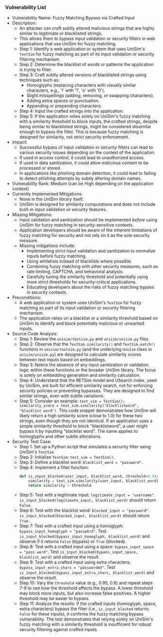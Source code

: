 ### Vulnerability List

- Vulnerability Name: Fuzzy Matching Bypass via Crafted Input
- Description:
  - An attacker can craft subtly altered malicious strings that are highly similar to legitimate or blacklisted strings.
  - This allows them to bypass input validation or security filters in web applications that use UniSim for fuzzy matching.
  - Step 1: Identify a web application or system that uses UniSim's `TextSim` for fuzzy matching as part of its input validation or security filtering mechanism.
  - Step 2: Determine the blacklist of words or patterns the application is trying to filter.
  - Step 3: Craft subtly altered versions of blacklisted strings using techniques such as:
    - Homoglyphs (replacing characters with visually similar characters, e.g., 'l' with '1', 'o' with '0').
    - Slight misspellings (adding, removing, or swapping characters).
    - Adding extra spaces or punctuation.
    - Appending or prepending characters.
  - Step 4: Input the crafted strings into the application.
  - Step 5: If the application relies solely on UniSim's fuzzy matching with a similarity threshold to block inputs, the crafted strings, despite being similar to blacklisted strings, might be considered dissimilar enough to bypass the filter. This is because fuzzy matching is designed for similarity, not strict security enforcement.
- Impact:
  - Successful bypass of input validation or security filters can lead to various security issues depending on the context of the application.
  - If used in access control, it could lead to unauthorized access.
  - If used in data sanitization, it could allow malicious content to be processed or stored.
  - In applications like phishing domain detection, it could lead to failing to detect phishing attempts by subtly altering domain names.
- Vulnerability Rank: Medium (can be High depending on the application context)
- Currently Implemented Mitigations:
  - None in the UniSim library itself.
  - UniSim is designed for similarity computations and does not include built-in input validation or security features.
- Missing Mitigations:
  - Input validation and sanitization should be implemented *before* using UniSim for fuzzy matching in security-sensitive contexts.
  - Application developers should be aware of the inherent limitations of fuzzy matching for security and not rely on it as the sole security measure.
  - Missing mitigations include:
    - Implementing strict input validation and sanitization to normalize inputs before fuzzy matching.
    - Using whitelists instead of blacklists where possible.
    - Combining fuzzy matching with other security measures, such as rate limiting, CAPTCHA, and behavioral analysis.
    - Carefully tuning the similarity threshold and potentially using more strict thresholds for security-critical applications.
    - Educating developers about the risks of fuzzy matching bypass in security contexts.
- Preconditions:
  - A web application or system uses UniSim's `TextSim` for fuzzy matching as part of its input validation or security filtering mechanism.
  - The application relies on a blacklist or a similarity threshold based on UniSim to identify and block potentially malicious or unwanted inputs.
- Source Code Analysis:
  - Step 1: Review the `unisim/textsim.py` and `unisim/unisim.py` files.
  - Step 2: Observe that the `TextSim.similarity()` and `TextSim.match()` functions in `unisim/textsim.py` (and the underlying `UniSim` class in `unisim/unisim.py`) are designed to calculate similarity scores between text inputs based on embeddings.
  - Step 3: Notice the absence of any input sanitization or validation logic within these functions or the broader UniSim library. The focus is solely on embedding generation and similarity calculation.
  - Step 4: Understand that the RETSim model and USearch index, used by UniSim, are built for efficient similarity search, not for enforcing security policies or preventing bypasses. They are designed to find similar strings, even with subtle variations.
  - Step 5: Consider an example: `text_sim = TextSim(); similarity_score = text_sim.similarity("blacklistword", "blacklist word")`. This code snippet demonstrates how UniSim will likely return a high similarity score (close to 1.0) for these two strings, even though they are not identical. If an application uses a simple similarity threshold to block "blacklistword", a user might bypass it by inputting "blacklist word".  The same applies to homoglyphs and other subtle alterations.
- Security Test Case:
  - Step 1: Set up a Python script that simulates a security filter using UniSim's `TextSim`.
  - Step 2: Initialize `TextSim`: `text_sim = TextSim()`.
  - Step 3: Define a blacklist word: `blacklist_word = "password"`.
  - Step 4: Implement a filter function:
    ```python
    def is_input_blocked(user_input, blacklist_word, threshold=0.9):
        similarity = text_sim.similarity(user_input, blacklist_word)
        return similarity > threshold
    ```
  - Step 5: Test with a legitimate input: `legitimate_input = "username"`. `is_input_blocked(legitimate_input, blacklist_word)` should return `False`.
  - Step 6: Test with the blacklist word: `blocked_input = "password"`. `is_input_blocked(blocked_input, blacklist_word)` should return `True`.
  - Step 7: Test with a crafted input using a homoglyph: `bypass_input_homoglyph = "passwOrd"`. Test `is_input_blocked(bypass_input_homoglyph, blacklist_word)` and observe if it returns `False` (bypass) or `True` (blocked).
  - Step 8: Test with a crafted input using a space: `bypass_input_space = "pass word"`. Test `is_input_blocked(bypass_input_space, blacklist_word)` and observe the result.
  - Step 9: Test with a crafted input using extra characters: `bypass_input_extra_chars = "passworddd"`. Test `is_input_blocked(bypass_input_extra_chars, blacklist_word)` and observe the result.
  - Step 10: Vary the `threshold` value (e.g., 0.95, 0.8) and repeat steps 7-9 to see how the threshold affects the bypass.  A lower threshold may block more inputs, but also increase false positives. A higher threshold may be easier to bypass.
  - Step 11: Analyze the results: If the crafted inputs (homoglyph, space, extra characters) bypass the filter (i.e., `is_input_blocked` returns `False` for these inputs), it confirms the fuzzy matching bypass vulnerability. The test demonstrates that relying solely on UniSim's fuzzy matching with a similarity threshold is insufficient for robust security filtering against crafted inputs.